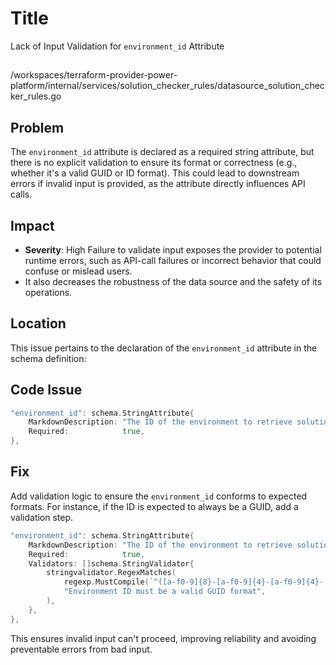 # Title

Lack of Input Validation for `environment_id` Attribute

##

/workspaces/terraform-provider-power-platform/internal/services/solution_checker_rules/datasource_solution_checker_rules.go

## Problem

The `environment_id` attribute is declared as a required string attribute, but there is no explicit validation to ensure its format or correctness (e.g., whether it's a valid GUID or ID format). This could lead to downstream errors if invalid input is provided, as the attribute directly influences API calls.

## Impact

- **Severity**: High
Failure to validate input exposes the provider to potential runtime errors, such as API-call failures or incorrect behavior that could confuse or mislead users.
- It also decreases the robustness of the data source and the safety of its operations.

## Location

This issue pertains to the declaration of the `environment_id` attribute in the schema definition:

## Code Issue

```go
"environment_id": schema.StringAttribute{
	MarkdownDescription: "The ID of the environment to retrieve solution checker rules from",
	Required:            true,
},
```

## Fix

Add validation logic to ensure the `environment_id` conforms to expected formats. For instance, if the ID is expected to always be a GUID, add a validation step.

```go
"environment_id": schema.StringAttribute{
	MarkdownDescription: "The ID of the environment to retrieve solution checker rules from",
	Required:            true,
	Validators: []schema.StringValidator{
		stringvalidator.RegexMatches(
			regexp.MustCompile(`^([a-f0-9]{8}-[a-f0-9]{4}-[a-f0-9]{4}-[a-f0-9]{4}-[a-f0-9]{12})$`),
			"Environment ID must be a valid GUID format",
		),
	},
},
```

This ensures invalid input can't proceed, improving reliability and avoiding preventable errors from bad input.
